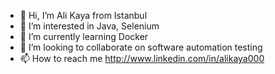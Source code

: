 - 👋 Hi, I’m Ali Kaya from Istanbul
- 👀 I’m interested in Java, Selenium
- 🌱 I’m currently learning Docker
- 💞️ I’m looking to collaborate on software automation testing
- 📫 How to reach me http://www.linkedin.com/in/alikaya000


<!---
alikaya2/alikaya2 is a ✨ special ✨ repository because its `README.md` (this file) appears on your GitHub profile.
You can click the Preview link to take a look at your changes.
--->
